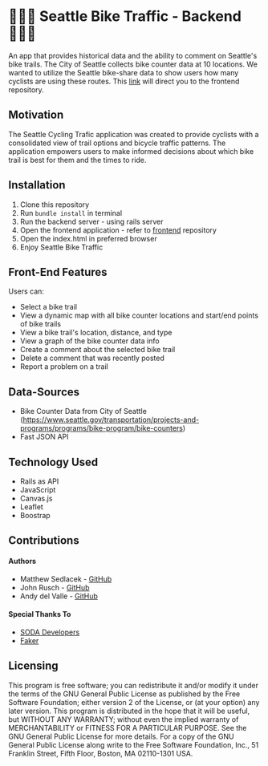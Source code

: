 # 🚴🏽‍♂️ Seattle Bike Traffic - Backend 🚴🏽‍♂️

An app that provides historical data and the ability to comment on Seattle's bike trails.
The City of Seattle collects bike counter data at 10 locations. We wanted to utilize the Seattle bike-share data to show users how many cyclists are using these routes.
This [link](https://github.com/johnrusch/seattle-cycling-traffic-frontend) will direct you to the frontend repository.

## Motivation

The Seattle Cycling Trafic application was created to provide cyclists with a consolidated view of trail options and bicycle traffic patterns. The application empowers users to make informed decisions about which bike trail is best for them and the times to ride.

## Installation

1. Clone this repository
2. Run `bundle install` in terminal
3. Run the backend server - using rails server
4. Open the frontend application - refer to [frontend](https://github.com/johnrusch/seattle-cycling-traffic-frontend) repository
5. Open the index.html in preferred browser
6. Enjoy Seattle Bike Traffic

## Front-End Features

Users can:

- Select a bike trail
- View a dynamic map with all bike counter locations and start/end points of bike trails
- View a bike trail's location, distance, and type
- View a graph of the bike counter data info
- Create a comment about the selected bike trail
- Delete a comment that was recently posted
- Report a problem on a trail

## Data-Sources

- Bike Counter Data from City of Seattle (https://www.seattle.gov/transportation/projects-and-programs/programs/bike-program/bike-counters)
- Fast JSON API

## Technology Used

- Rails as API
- JavaScript
- Canvas.js
- Leaflet
- Boostrap

## Contributions

#### Authors

- Matthew Sedlacek - [GitHub](https://github.com/matthewsedlacek)
- John Rusch - [GitHub](https://github.com/johnrusch)
- Andy del Valle - [GitHub](https://github.com/andydvalle)

#### Special Thanks To

- [SODA Developers](https://dev.socrata.com/foundry/data.seattle.gov/tw7j-dfaw)
- [Faker](https://github.com/faker-ruby/faker)

## Licensing

This program is free software; you can redistribute it and/or modify it under the terms of the GNU General Public License as published by the Free Software Foundation; either version 2 of the License, or (at your option) any later version.
This program is distributed in the hope that it will be useful, but WITHOUT ANY WARRANTY; without even the implied warranty of MERCHANTABILITY or FITNESS FOR A PARTICULAR PURPOSE. See the GNU General Public License for more details.
For a copy of the GNU General Public License along write to the Free Software Foundation, Inc., 51 Franklin Street, Fifth Floor, Boston, MA 02110-1301 USA.
